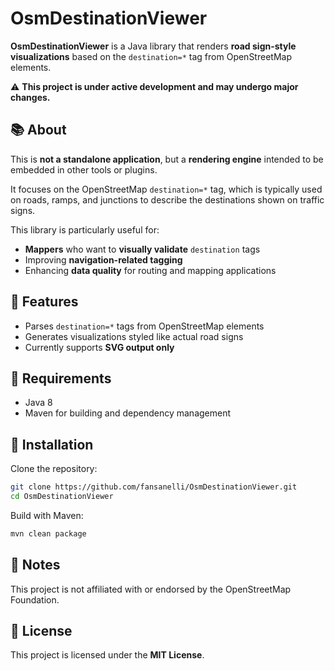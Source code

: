 # OsmDestinationViewer

**OsmDestinationViewer** is a Java library that renders **road sign-style visualizations** based on the `destination=*` tag from OpenStreetMap elements.

⚠️ **This project is under active development and may undergo major changes.**

## 📚 About

This is **not a standalone application**, but a **rendering engine** intended to be embedded in other tools or plugins.

It focuses on the OpenStreetMap `destination=*` tag, which is typically used on roads, ramps, and junctions to describe the destinations shown on traffic signs.

This library is particularly useful for:

- **Mappers** who want to **visually validate** `destination` tags  
- Improving **navigation-related tagging**  
- Enhancing **data quality** for routing and mapping applications  

## 🔧 Features

- Parses `destination=*` tags from OpenStreetMap elements
- Generates visualizations styled like actual road signs 
- Currently supports **SVG output only**

## 🧩 Requirements

- Java 8  
- Maven for building and dependency management  

## 🚀 Installation

Clone the repository:

```bash
git clone https://github.com/fansanelli/OsmDestinationViewer.git
cd OsmDestinationViewer
```
Build with Maven:

```bash
mvn clean package
```

## 📎 Notes

This project is not affiliated with or endorsed by the OpenStreetMap Foundation.  

## 📄 License

This project is licensed under the **MIT License**.
